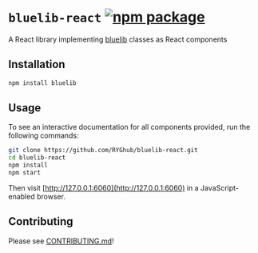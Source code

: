 # `bluelib-react` [![npm package](https://img.shields.io/npm/v/bluelib.png)](https://www.npmjs.org/package/bluelib)

A React library implementing [bluelib](https://github.com/RYGhub/bluelib) classes as React components

## Installation

```bash
npm install bluelib
```

## Usage

To see an interactive documentation for all components provided, run the following commands:

```bash
git clone https://github.com/RYGhub/bluelib-react.git
cd bluelib-react
npm install
npm start
```

Then visit [http://127.0.0.1:6060](http://127.0.0.1:6060) in a JavaScript-enabled browser.

## Contributing

Please see [CONTRIBUTING.md](CONTRIBUTING.md)!
